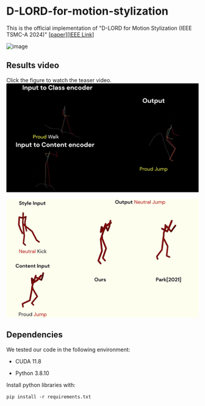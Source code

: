# D-LORD-for-motion-stylization
This is the official implementation of "D-LORD for Motion Stylization (IEEE TSMC-A  2024)" [[paper]](https://arxiv.org/abs/2412.04097)[[IEEE Link]](https://doi.org/10.1109/TSMC.2024.3502498)

![image](https://github.com/user-attachments/assets/a59c18e7-cc5e-40f8-8739-a3b669bb552d)

## Results video
Click the figure to watch the teaser video. \
[![Result](./Images/Results.png)](https://www.youtube.com/watch?v=3u4qLg8hqWM)

[![Result](./Images/Comparison_results.png)](https://www.youtube.com/watch?v=3u4qLg8hqWM)

 ## Dependencies

We tested our code in the following environment:

- CUDA 11.8

- Python 3.8.10

  
Install python libraries with:

```
pip install -r requirements.txt
```



